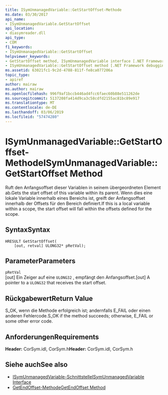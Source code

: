```yaml
---
title: ISymUnmanagedVariable::GetStartOffset-Methode
ms.date: 03/30/2017
api_name:
- ISymUnmanagedVariable.GetStartOffset
api_location:
- diasymreader.dll
api_type:
- COM
f1_keywords:
- ISymUnmanagedVariable::GetStartOffset
helpviewer_keywords:
- GetStartOffset method, ISymUnmanagedVariable interface [.NET Framework debugging]
- ISymUnmanagedVariable::GetStartOffset method [.NET Framework debugging]
ms.assetid: 63021fc1-9c2d-4788-811f-fe8ca077206a
topic_type:
- apiref
author: mairaw
ms.author: mairaw
ms.openlocfilehash: 996f9af1bccb446ad4fcc6faec60b88e511262de
ms.sourcegitcommit: 5137208fa414d9ca3c58cdfd2155ac81bc89e917
ms.translationtype: MT
ms.contentlocale: de-DE
ms.lasthandoff: 03/06/2019
ms.locfileid: "57474280"
---
```

# <a name="isymunmanagedvariablegetstartoffset-method"></a><span data-ttu-id="187df-102">ISymUnmanagedVariable::GetStartOffset-Methode</span><span class="sxs-lookup"><span data-stu-id="187df-102">ISymUnmanagedVariable::GetStartOffset Method</span></span>
<span data-ttu-id="187df-103">Ruft den Anfangsoffset dieser Variablen in seinem übergeordneten Element ab.</span><span class="sxs-lookup"><span data-stu-id="187df-103">Gets the start offset of this variable within its parent.</span></span> <span data-ttu-id="187df-104">Wenn dies eine lokale Variable innerhalb eines Bereichs ist, greift der Anfangsoffset innerhalb der Offsets für den Bereich definiert.</span><span class="sxs-lookup"><span data-stu-id="187df-104">If this is a local variable within a scope, the start offset will fall within the offsets defined for the scope.</span></span>  
  
## <a name="syntax"></a><span data-ttu-id="187df-105">Syntax</span><span class="sxs-lookup"><span data-stu-id="187df-105">Syntax</span></span>  
  
```  
HRESULT GetStartOffset(  
    [out, retval] ULONG32* pRetVal);  
```  
  
## <a name="parameters"></a><span data-ttu-id="187df-106">Parameter</span><span class="sxs-lookup"><span data-stu-id="187df-106">Parameters</span></span>  
 `pRetVal`  
 <span data-ttu-id="187df-107">[out] Ein Zeiger auf eine `ULONG32` , empfängt den Anfangsoffset.</span><span class="sxs-lookup"><span data-stu-id="187df-107">[out] A pointer to a `ULONG32` that receives the start offset.</span></span>  
  
## <a name="return-value"></a><span data-ttu-id="187df-108">Rückgabewert</span><span class="sxs-lookup"><span data-stu-id="187df-108">Return Value</span></span>  
 <span data-ttu-id="187df-109">S_OK, wenn die Methode erfolgreich ist; andernfalls E_FAIL oder einen anderen Fehlercode.</span><span class="sxs-lookup"><span data-stu-id="187df-109">S_OK if the method succeeds; otherwise, E_FAIL or some other error code.</span></span>  
  
## <a name="requirements"></a><span data-ttu-id="187df-110">Anforderungen</span><span class="sxs-lookup"><span data-stu-id="187df-110">Requirements</span></span>  
 <span data-ttu-id="187df-111">**Header:** CorSym.idl, CorSym.h</span><span class="sxs-lookup"><span data-stu-id="187df-111">**Header:** CorSym.idl, CorSym.h</span></span>  
  
## <a name="see-also"></a><span data-ttu-id="187df-112">Siehe auch</span><span class="sxs-lookup"><span data-stu-id="187df-112">See also</span></span>
- [<span data-ttu-id="187df-113">ISymUnmanagedVariable-Schnittstelle</span><span class="sxs-lookup"><span data-stu-id="187df-113">ISymUnmanagedVariable Interface</span></span>](../../../../docs/framework/unmanaged-api/diagnostics/isymunmanagedvariable-interface.md)
- [<span data-ttu-id="187df-114">GetEndOffset-Methode</span><span class="sxs-lookup"><span data-stu-id="187df-114">GetEndOffset Method</span></span>](../../../../docs/framework/unmanaged-api/diagnostics/isymunmanagedvariable-getendoffset-method.md)
